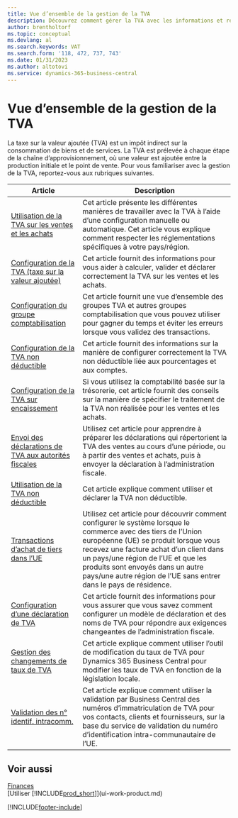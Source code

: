 ```yaml
---
title: Vue d’ensemble de la gestion de la TVA
description: Découvrez comment gérer la TVA avec les informations et ressources répertoriées.
author: brentholtorf
ms.topic: conceptual
ms.devlang: al
ms.search.keywords: VAT
ms.search.form: '118, 472, 737, 743'
ms.date: 01/31/2023
ms.author: altotovi
ms.service: dynamics-365-business-central
---
```

# <a name="vat-management-overview"></a>Vue d’ensemble de la gestion de la TVA
La taxe sur la valeur ajoutée (TVA) est un impôt indirect sur la consommation de biens et de services. La TVA est prélevée à chaque étape de la chaîne d’approvisionnement, où une valeur est ajoutée entre la production initiale et le point de vente. Pour vous familiariser avec la gestion de la TVA, reportez-vous aux rubriques suivantes.  

|  Article  |  Description  |  
|--------|--------------|  
| [Utilisation de la TVA sur les ventes et les achats](finance-work-with-vat.md) | Cet article présente les différentes manières de travailler avec la TVA à l’aide d’une configuration manuelle ou automatique. Cet article vous explique comment respecter les réglementations spécifiques à votre pays/région.|
| [Configuration de la TVA (taxe sur la valeur ajoutée)](finance-setup-vat.md) | Cet article fournit des informations pour vous aider à calculer, valider et déclarer correctement la TVA sur les ventes et les achats.|
| [Configuration du groupe comptabilisation](finance-posting-groups.md#tax-posting-groups) | Cet article fournit une vue d’ensemble des groupes TVA et autres groupes comptabilisation que vous pouvez utiliser pour gagner du temps et éviter les erreurs lorsque vous validez des transactions.|
| [Configuration de la TVA non déductible](finance-setup-nondeductible-vat.md) | Cet article fournit des informations sur la manière de configurer correctement la TVA non déductible liée aux pourcentages et aux comptes.|
| [Configuration de la TVA sur encaissement](finance-setup-unrealized-vat.md) | Si vous utilisez la comptabilité basée sur la trésorerie, cet article fournit des conseils sur la manière de spécifier le traitement de la TVA non réalisée pour les ventes et les achats.|
| [Envoi des déclarations de TVA aux autorités fiscales](finance-how-report-vat.md) | Utilisez cet article pour apprendre à préparer les déclarations qui répertorient la TVA des ventes au cours d’une période, ou à partir des ventes et achats, puis à envoyer la déclaration à l’administration fiscale.|
| [Utilisation de la TVA non déductible](finance-how-use-non-deductible-vat.md) | Cet article explique comment utiliser et déclarer la TVA non déductible.| 
| [Transactions d’achat de tiers dans l’UE](finance-how-to-eu3party-trade-purchase.md) | Utilisez cet article pour découvrir comment configurer le système lorsque le commerce avec des tiers de l’Union européenne (UE) se produit lorsque vous recevez une facture achat d’un client dans un pays/une région de l’UE et que les produits sont envoyés dans un autre pays/une autre région de l’UE sans entrer dans le pays de résidence.|  
| [Configuration d’une déclaration de TVA](finance-how-setup-vat-statement.md) | Cet article fournit des informations pour vous assurer que vous savez comment configurer un modèle de déclaration et des noms de TVA pour répondre aux exigences changeantes de l’administration fiscale.|
| [Gestion des changements de taux de TVA](finance-how-use-vat-rate-change-tool.md) | Cet article explique comment utiliser l’outil de modification du taux de TVA pour Dynamics 365 Business Central pour modifier les taux de TVA en fonction de la législation locale.|
| [Validation des n° identif. intracomm.](finance-how-validate-vat-registration-number.md) | Cet article explique comment utiliser la validation par Business Central des numéros d’immatriculation de TVA pour vos contacts, clients et fournisseurs, sur la base du service de validation du numéro d’identification intra-communautaire de l’UE.|


## <a name="see-also"></a>Voir aussi
[Finances](finance.md)  
[Utiliser [!INCLUDE[prod_short](includes/prod_short.md)]](ui-work-product.md)


[!INCLUDE[footer-include](includes/footer-banner.md)]
